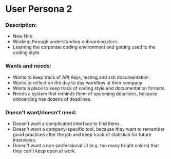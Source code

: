 # User Persona 2

### Description:

-   New Hire
-   Working through understanding onboarding docs.
-   Learning the corporate coding environment and getting used to the coding style.

### Wants and needs:

-   Wants to keep track of API Keys, testing and ssh documentation
-   Wants to reflect on the day to day workflow at their company
-   Wants a place to keep track of coding style and documentation formats.
-   Needs a system that reminds them of upcoming deadlines, because onboarding has dozens of deadlines.

### Doesn't want/doesn't need:

-   Doesn’t want a complicated interface to find items.
-   Doesn't want a company-specific tool, because they want to remember good practices after the job and keep track of statistics for future interviews.
-   Doesn't want a non-professional UI (e.g. too many bright colors) that they can't keep open at work.
